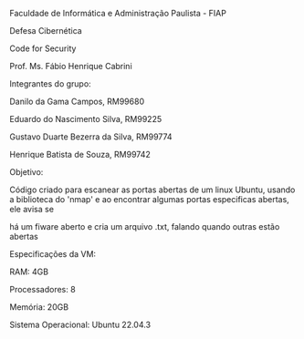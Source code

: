 Faculdade de Informática e Administração Paulista - FIAP

Defesa Cibernética

Code for Security

Prof. Ms. Fábio Henrique Cabrini

Integrantes do grupo:

Danilo da Gama Campos, RM99680

Eduardo do Nascimento Silva, RM99225

Gustavo Duarte Bezerra da Silva, RM99774

Henrique Batista de Souza, RM99742


Objetivo:

Código criado para escanear as portas abertas de um linux Ubuntu, usando a biblioteca do 'nmap' e ao encontrar algumas portas especificas abertas, ele avisa se 

há um fiware aberto e cria um arquivo .txt, falando quando outras estão abertas


Especificações da VM:

RAM: 4GB

Processadores: 8

Memória: 20GB

Sistema Operacional: Ubuntu 22.04.3
